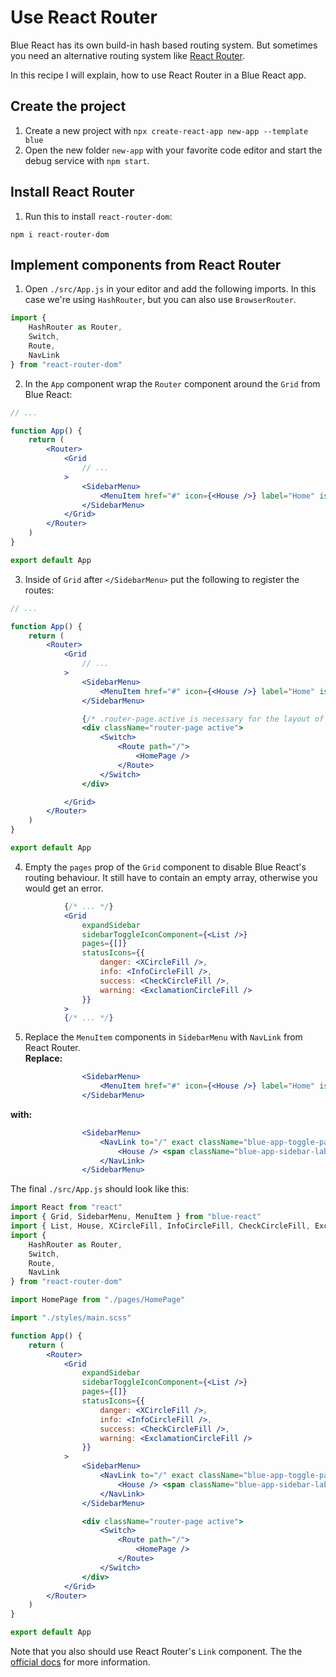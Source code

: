 # Use React Router

Blue React has its own build-in hash based routing system. But sometimes you need an alternative routing system like [React Router](https://reactrouter.com/).

In this recipe I will explain, how to use React Router in a Blue React app.

## Create the project
1. Create a new project with `npx create-react-app new-app --template blue`
2. Open the new folder `new-app` with your favorite code editor and start the debug service with `npm start`.

## Install React Router
1. Run this to install `react-router-dom`:
```
npm i react-router-dom
```

## Implement components from React Router
1. Open `./src/App.js` in your editor and add the following imports. In this case we're using `HashRouter`, but you can also use `BrowserRouter`.
```jsx
import {
    HashRouter as Router,
    Switch,
    Route,
    NavLink
} from "react-router-dom"
```
2. In the `App` component wrap the `Router` component around the `Grid` from Blue React:
```jsx
// ...

function App() {
    return (
        <Router>
            <Grid
                // ...
            >
                <SidebarMenu>
                    <MenuItem href="#" icon={<House />} label="Home" isHome />
                </SidebarMenu>
            </Grid>
        </Router>
    )
}

export default App
```
3. Inside of `Grid` after `</SidebarMenu>` put the following to register the routes:
```jsx
// ...

function App() {
    return (
        <Router>
            <Grid
                // ...
            >
                <SidebarMenu>
                    <MenuItem href="#" icon={<House />} label="Home" isHome />
                </SidebarMenu>

                {/* .router-page.active is necessary for the layout of Blue React */}
                <div className="router-page active">
                    <Switch>
                        <Route path="/">
                            <HomePage />
                        </Route>
                    </Switch>
                </div>

            </Grid>
        </Router>
    )
}

export default App
```
4. Empty the `pages` prop of the `Grid` component to disable Blue React's routing behaviour. It still have to contain an empty array, otherwise you would get an error.
```jsx
            {/* ... */}
            <Grid
                expandSidebar
                sidebarToggleIconComponent={<List />}
                pages={[]}
                statusIcons={{
                    danger: <XCircleFill />,
                    info: <InfoCircleFill />,
                    success: <CheckCircleFill />,
                    warning: <ExclamationCircleFill />
                }}
            >
            {/* ... */}
```
5. Replace the `MenuItem` components in `SidebarMenu` with `NavLink` from React Router.\
**Replace:**
```jsx
                <SidebarMenu>
                    <MenuItem href="#" icon={<House />} label="Home" isHome />
                </SidebarMenu>
```
**with:**
```jsx
                <SidebarMenu>
                    <NavLink to="/" exact className="blue-app-toggle-page blue-app-sidebar-btn btn" activeClassName="active">
                        <House /> <span className="blue-app-sidebar-label">Home</span>
                    </NavLink>
                </SidebarMenu>
```

The final `./src/App.js` should look like this:
```jsx
import React from "react"
import { Grid, SidebarMenu, MenuItem } from "blue-react"
import { List, House, XCircleFill, InfoCircleFill, CheckCircleFill, ExclamationCircleFill } from "react-bootstrap-icons"
import {
    HashRouter as Router,
    Switch,
    Route,
    NavLink
} from "react-router-dom"

import HomePage from "./pages/HomePage"

import "./styles/main.scss"

function App() {
    return (
        <Router>
            <Grid
                expandSidebar
                sidebarToggleIconComponent={<List />}
                pages={[]}
                statusIcons={{
                    danger: <XCircleFill />,
                    info: <InfoCircleFill />,
                    success: <CheckCircleFill />,
                    warning: <ExclamationCircleFill />
                }}
            >
                <SidebarMenu>
                    <NavLink to="/" exact className="blue-app-toggle-page blue-app-sidebar-btn btn" activeClassName="active">
                        <House /> <span className="blue-app-sidebar-label">Home</span>
                    </NavLink>
                </SidebarMenu>

                <div className="router-page active">
                    <Switch>
                        <Route path="/">
                            <HomePage />
                        </Route>
                    </Switch>
                </div>
            </Grid>
        </Router>
    )
}

export default App
```

Note that you also should use React Router's `Link` component. The the [official docs](https://reactrouter.com/) for more information.